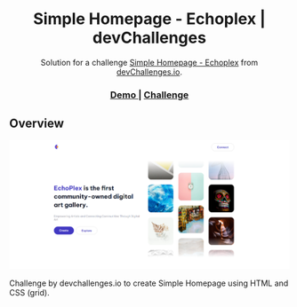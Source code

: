 <h1 align="center"> Simple Homepage - Echoplex | devChallenges</h1>

<div align="center">
   Solution for a challenge <a href="https://devchallenges.io/challenge/simple-homepage-challenge-echoplex" target="_blank">Simple Homepage - Echoplex</a> from <a href="http://devchallenges.io" target="_blank">devChallenges.io</a>.
</div>

<div align="center">
  <h3>
    <a href="https://codebyev.github.io/simple-homepage-echoplex/">
      Demo
    </a>
    <span> | </span>
    <a href="https://devchallenges.io/challenge/simple-homepage-challenge-echoplex">
      Challenge
    </a>
  </h3>
</div>


<!-- OVERVIEW -->

## Overview

![screenshot](./screenshot.png)

Challenge by devchallenges.io to create Simple Homepage using HTML and CSS (grid).